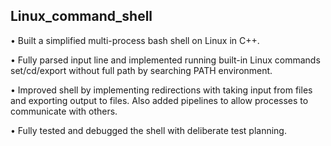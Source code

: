 ## Linux_command_shell
• Built a simplified multi-process bash shell on Linux in C++. 

• Fully parsed input line and implemented running built-in Linux commands set/cd/export without full path by searching PATH environment.

• Improved shell by implementing redirections with taking input from files and exporting output to files. Also added pipelines to allow processes to communicate with others. 

• Fully tested and debugged the shell with deliberate test planning.
